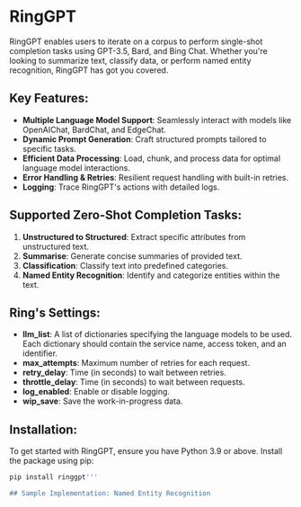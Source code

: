 # RingGPT

RingGPT enables users to iterate on a corpus to perform single-shot completion tasks using GPT-3.5, Bard, and Bing Chat. Whether you're looking to summarize text, classify data, or perform named entity recognition, RingGPT has got you covered.

## Key Features:

- **Multiple Language Model Support**: Seamlessly interact with models like OpenAIChat, BardChat, and EdgeChat.
- **Dynamic Prompt Generation**: Craft structured prompts tailored to specific tasks.
- **Efficient Data Processing**: Load, chunk, and process data for optimal language model interactions.
- **Error Handling & Retries**: Resilient request handling with built-in retries.
- **Logging**: Trace RingGPT's actions with detailed logs.

## Supported Zero-Shot Completion Tasks:

1. **Unstructured to Structured**: Extract specific attributes from unstructured text.
2. **Summarise**: Generate concise summaries of provided text.
3. **Classification**: Classify text into predefined categories.
4. **Named Entity Recognition**: Identify and categorize entities within the text.

## Ring's Settings:

- **llm_list**: A list of dictionaries specifying the language models to be used. Each dictionary should contain the service name, access token, and an identifier.
- **max_attempts**: Maximum number of retries for each request.
- **retry_delay**: Time (in seconds) to wait between retries.
- **throttle_delay**: Time (in seconds) to wait between requests.
- **log_enabled**: Enable or disable logging.
- **wip_save**: Save the work-in-progress data.

## Installation:
To get started with RingGPT, ensure you have Python 3.9 or above. Install the package using pip:
```bash
pip install ringgpt'''

## Sample Implementation: Named Entity Recognition

